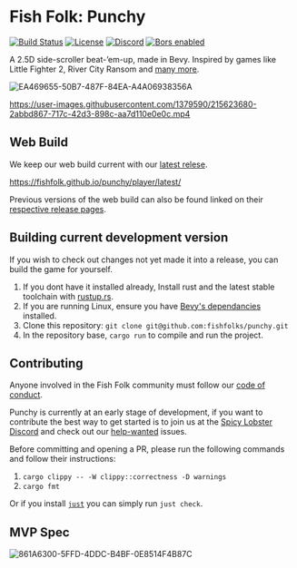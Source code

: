 # Fish Folk: Punchy

[![Build Status](https://img.shields.io/github/workflow/status/fishfolks/punchy/CI?logo=github&labelColor=1e1c24&color=216e9b)](https://github.com/fishfolks/punchy/actions)
[![License](https://img.shields.io/badge/License-MIT%20or%20Apache%202-green.svg?label=license&labelColor=1e1c24&color=34925e)](./LICENSE.md)
[![Discord](https://img.shields.io/badge/chat-on%20discord-green.svg?logo=discord&logoColor=fff&labelColor=1e1c24&color=8d5b3f)](https://discord.gg/4smxjcheE5)
[![Bors enabled](https://bors.tech/images/badge_small.svg)](https://app.bors.tech/repositories/46829)

A 2.5D side-scroller beat-’em-up, made in Bevy. Inspired by games like Little Fighter 2, River City Ransom and [many more](https://fextralife.com/a-history-of-the-side-scrolling-beat-em-up-part-1/).

![EA469655-50B7-487F-84EA-A4A06938356A](https://user-images.githubusercontent.com/583842/161245719-7b587a2a-dd02-4edc-8640-b26ae6f7eafb.gif)

https://user-images.githubusercontent.com/1379590/215623680-2abbd867-717c-42d3-898c-aa7d110e0e0c.mp4

## Web Build

We keep our web build current with our [latest relese](https://github.com/fishfolk/punchy/releases/latest).

https://fishfolk.github.io/punchy/player/latest/

Previous versions of the web build can also be found linked on their [respective release pages](https://github.com/fishfolk/punchy/releases/).

## Building current development version
If you wish to check out changes not yet made it into a release, you can build the game for yourself.
1. If you dont have it installed already, Install rust and the latest stable toolchain with [rustup.rs](https://rustup.rs/).
2. If you are running Linux, ensure you have [Bevy's dependancies](https://github.com/bevyengine/bevy/blob/main/docs/linux_dependencies.md) installed.
3. Clone this repository: `git clone git@github.com:fishfolks/punchy.git`
4. In the repository base, `cargo run` to compile and run the project.

## Contributing

Anyone involved in the Fish Folk community must follow our [code of conduct](https://github.com/fishfolk/jumpy/blob/main/CODE_OF_CONDUCT.md).

Punchy is currently at an early stage of development, if you want to contribute the best way to get started is to join us at the [Spicy Lobster Discord](https://discord.gg/4smxjcheE5) and check out our [help-wanted](https://github.com/fishfolk/punchy/labels/help%20wanted) issues.

Before committing and opening a PR, please run the following commands and follow their instructions:

1. `cargo clippy -- -W clippy::correctness -D warnings`
2. `cargo fmt`

Or if you install [`just`](https://github.com/casey/just) you can simply run `just check`.

## MVP Spec

![861A6300-5FFD-4DDC-B4BF-0E8514F4B87C](https://user-images.githubusercontent.com/583842/161247148-0bc07089-1409-48ca-9cc8-ee1a1edddb9e.png)
